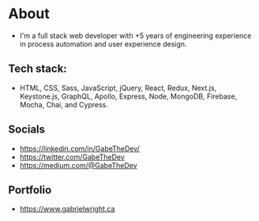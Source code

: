 # About
- I'm a full stack web developer with +5 years of engineering experience in process automation and user experience design.

## Tech stack:
- HTML, CSS, Sass, JavaScript, jQuery, React, Redux, Next.js, Keystone.js, GraphQL, Apollo, Express, Node, MongoDB, Firebase, Mocha, Chai, and Cypress.

## Socials
- https://linkedin.com/in/GabeTheDev/
- https://twitter.com/GabeTheDev
- https://medium.com/@GabeTheDev

## Portfolio
- https://www.gabrielwright.ca





<!---
gabrielwright1/gabrielwright1 is a ✨ special ✨ repository because its `README.md` (this file) appears on your GitHub profile.
You can click the Preview link to take a look at your changes.
--->

